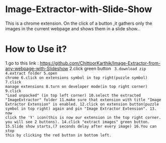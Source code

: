 # Image-Extractor-with-Slide-Show
This is a chrome extension. On the click of a button ,it gathers only the images in the current webpage and shows them in a slide show..

# How to Use it?
1.go to this link : https://github.com/ChittoorKarthik/Image-Extractor-from-any-webpage-with-Slideshow
2.click green button <Code>
3.download zip
4.extract folder
5.open chrome
6.click on extensions symbol in top right(puzzle symbol)
7.click manage extensions
8.turn on developer mode(in top right corner)
9.click "Load unpacked" (in top left corner)
10.select the extracted "ImageExtractor" folder
11.make sure that extension with title "Image Extractor Extension" is enabled.
12.click on extension button(puzzle symbol in top right) again and pin "Image Extractor Extension".
13. now click the 'Y' icon(this is now our extension in the top right corner. you will see 2 buttons).
14.click "extract images" green button.
15.Slide show starts,(7 seconds delay after every image)
16.You can stop this by clicking the red button in bottom left.
